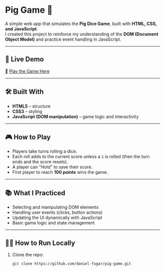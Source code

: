 # Pig Game 🎲

A simple web app that simulates the **Pig Dice Game**, built with **HTML, CSS, and JavaScript**.  
I created this project to reinforce my understanding of the **DOM (Document Object Model)** and practice event handling in JavaScript.

---

## 🚀 Live Demo
🔗 [Play the Game Here](https://daniel-fugar.github.io/pig-game-app/)

---

## 🛠️ Built With
- **HTML5** – structure  
- **CSS3** – styling  
- **JavaScript (DOM manipulation)** – game logic and interactivity  

---

## 🎮 How to Play
- Players take turns rolling a dice.  
- Each roll adds to the current score unless a `1` is rolled (then the turn ends and the score resets).  
- A player can "Hold" to save their score.  
- First player to reach **100 points** wins the game.  

---

## 📚 What I Practiced
- Selecting and manipulating DOM elements  
- Handling user events (clicks, button actions)  
- Updating the UI dynamically with JavaScript  
- Basic game logic and state management  

---

## 🧑‍💻 How to Run Locally
1. Clone the repo:
   ```bash
   git clone https://github.com/daniel-fugar/pig-game.git
